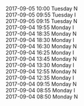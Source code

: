 2017-09-05 10:00 Tuesday  N  
2017-09-05 09:55 Tuesday  I  
2017-09-05 09:15 Tuesday  N  
2017-09-04 19:55 Monday  I  
2017-09-04 18:35 Monday  N  
2017-09-04 18:30 Monday  I  
2017-09-04 16:30 Monday  N  
2017-09-04 16:25 Monday  I  
2017-09-04 13:45 Monday  N  
2017-09-04 13:30 Monday  I  
2017-09-04 12:55 Monday  N  
2017-09-04 12:35 Monday  I  
2017-09-04 09:15 Monday  N  
2017-09-04 08:55 Monday  I  
2017-09-04 08:50 Monday  N  
